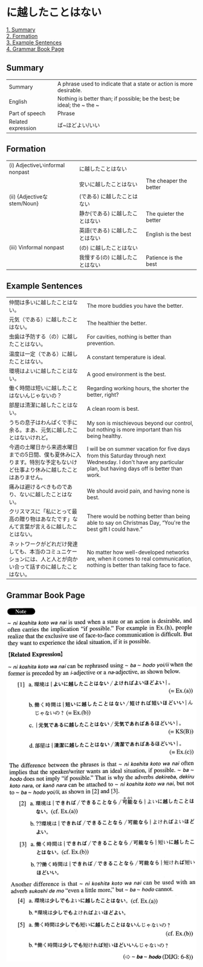 # に越したことはない

[1. Summary](#summary)<br>
[2. Formation](#formation)<br>
[3. Example Sentences](#example-sentences)<br>
[4. Grammar Book Page](#grammar-book-page)<br>


## Summary

<table><tr>   <td>Summary</td>   <td>A phrase used to indicate that a state or action is more desirable.</td></tr><tr>   <td>English</td>   <td>Nothing is better than; if possible; be the best; be ideal; the ~ the ~</td></tr><tr>   <td>Part of speech</td>   <td>Phrase</td></tr><tr>   <td>Related expression</td>   <td>ば~ほどよい/いい</td></tr></table>

## Formation

<table class="table"><tbody><tr class="tr head"><td class="td"><span class="numbers">(i)</span> <span class="bold">Adjectiveいinformal nonpast</span></td><td class="td"><span class="concept">に越したことはない</span></td><td class="td"></td></tr><tr class="tr"><td class="td"></td><td class="td"><span>安い</span><span class="concept">に越したことはない</span></td><td class="td"><span>The cheaper the better</span></td></tr><tr class="tr head"><td class="td"><span class="numbers">(ii)</span> <span class="bold">{Adjectiveなstem/Noun}</span></td><td class="td"><span>(である)</span> <span class="concept">に越したことはない</span></td><td class="td"></td></tr><tr class="tr"><td class="td"></td><td class="td"><span>静か(である)</span> <span class="concept">に越したことはない</span></td><td class="td"><span>The quieter the better</span></td></tr><tr class="tr"><td class="td"></td><td class="td"><span>英語(である)</span> <span class="concept">に越したことはない</span></td><td class="td"><span>English is the best</span></td></tr><tr class="tr head"><td class="td"><span class="numbers">(iii)</span> <span class="bold">Vinformal nonpast</span></td><td class="td"><span>(の)</span> <span class="concept">に越したことはない</span></td><td class="td"></td></tr><tr class="tr"><td class="td"></td><td class="td"><span>我慢する(の)</span> <span class="concept">に越したことはない</span></td><td class="td"><span>Patience is the best</span></td></tr></tbody></table>

## Example Sentences

<table><tr>   <td>仲間は多いに越したことはない。</td>   <td>The more buddies you have the better.</td></tr><tr>   <td>元気（である）に越したことはない。</td>   <td>The healthier the better.</td></tr><tr>   <td>虫歯は予防する（の）に越したことはない。</td>   <td>For cavities, nothing is better than prevention.</td></tr><tr>   <td>温度は一定（である）に越したことはない。</td>   <td>A constant temperature is ideal.</td></tr><tr>   <td>環境はよいに越したことはない。</td>   <td>A good environment is the best.</td></tr><tr>   <td>働く時間は短いに越したことはないんじゃないの？</td>   <td>Regarding working hours, the shorter the better, right?</td></tr><tr>   <td>部屋は清潔に越したことはない。</td>   <td>A clean room is best.</td></tr><tr>   <td>うちの息子はわんぱくで手に余る。まあ、元気に越したことはないけれど。</td>   <td>My son is mischievous beyond our control, but nothing is more important than his being healthy.</td></tr><tr>   <td>今週の土曜日から来週水曜日までの5日間、僕も夏休みに入ります。特別な予定もないけど仕事より休みに越したことはありません。</td>   <td>I will be on summer vacation for ﬁve days from this Saturday through next Wednesday. I don't have any particular plan, but having days off is better than work.</td></tr><tr>   <td>痛みは避けるべきものであり、ないに越したことはない。</td>   <td>We should avoid pain, and having none is best.</td></tr><tr>   <td>クリスマスに「私にとって最高の贈り物はあなたです」なんて言葉が言えるに越したことはない。</td>   <td>There would be nothing better than being able to say on Christmas Day, “You're the best gift I could have.”</td></tr><tr>   <td>ネットワークがどれだけ発達しても、本当のコミュニケーションには、人と人とが向かい合って話すのに越したことはない。</td>   <td>No matter how well-developed networks are, when it comes to real communication, nothing is better than talking face to face.</td></tr></table>

## Grammar Book Page

![](../img/Advancedに越したことはない.png)

